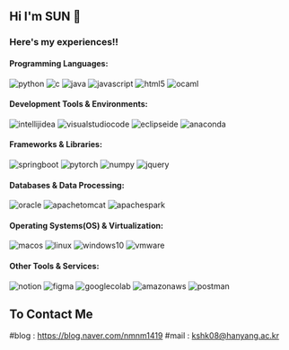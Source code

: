 ## Hi I'm SUN 👋
### Here's my experiences!!

#### Programming Languages:
![python](https://img.shields.io/badge/Python-3776AB?logo=python&logoColor=white)
![c](https://img.shields.io/badge/C%2FC%2B%2B-A8B9CC?logo=c&logoColor=white)
![java](https://img.shields.io/badge/java-FF9E0F?logo=java&logoColor=white)
![javascript](https://img.shields.io/badge/javascript-F7DF1E?logo=javascript&logoColor=red)
![html5](https://img.shields.io/badge/html5-E34F26?logo=html5&logoColor=white)
![ocaml](https://img.shields.io/badge/OCaml-EC6813?logo=ocaml&logoColor=white)

#### Development Tools & Environments:
![intellijidea](https://img.shields.io/badge/IntelliJ%20IDEA-000000?logo=intellijidea&logoColor=white)
![visualstudiocode](https://img.shields.io/badge/V.S.Code-013243?logo=visualstudiocode&logoColor=white)
![eclipseide](https://img.shields.io/badge/Eclipse%20IDE-2C2255?logo=eclipseide&logoColor=white)
![anaconda](https://img.shields.io/badge/Anaconda-44A833?logo=anaconda&logoColor=white)

#### Frameworks & Libraries:
![springboot](https://img.shields.io/badge/Spring%20Boot-6DB33F?logo=springboot&logoColor=white)
![pytorch](https://img.shields.io/badge/PyTorch-EE4C2C?logo=pytorch&logoColor=white)
![numpy](https://img.shields.io/badge/Numpy-013243?logo=numpy&logoColor=white)
![jquery](https://img.shields.io/badge/jQuery-0769AD?logo=jquery&logoColor=white)

#### Databases & Data Processing:
![oracle](https://img.shields.io/badge/Oracle-F80000?logo=oracle&logoColor=white)
![apachetomcat](https://img.shields.io/badge/Apache%20Tomcat-F8DC75?logo=apachetomcat&logoColor=black)
![apachespark](https://img.shields.io/badge/Apache%20Spark-E25A1C?logo=apachespark&logoColor=white)

#### Operating Systems(OS) & Virtualization:
![macos](https://img.shields.io/badge/macOS-000000?logo=macos&logoColor=white)
![linux](https://img.shields.io/badge/Linux-FCC624?logo=linux&logoColor=black)
![windows10](https://img.shields.io/badge/windows10-0078D6?logo=windows10&logoColor=white)
![vmware](https://img.shields.io/badge/VMware-%23607078?logo=vmware&logoColor=white)

#### Other Tools & Services:
![notion](https://img.shields.io/badge/Notion-000000?logo=notion&logoColor=white)
![figma](https://img.shields.io/badge/Figma%20-F24E1E?logo=figma&logoColor=white)
![googlecolab](https://img.shields.io/badge/Google%20Colab-F9AB00?logo=googlecolab&logoColor=white)
![amazonaws](https://img.shields.io/badge/AWS-232F3E?logo=amazonaws&logoColor=white)
![postman](https://img.shields.io/badge/Postman-FF6C37?style=flat&logo=postman&logoColor=white)


## To Contact Me
#blog : <href>https://blog.naver.com/nmnm1419</href>
#mail : kshk08@hanyang.ac.kr

<!--
**HiImSUN/HiImSUN** is a ✨ _special_ ✨ repository because its `README.md` (this file) appears on your GitHub profile.

Here are some ideas to get you started:

- 🔭 I’m currently working on ...
- 🌱 I’m currently learning ...
- 👯 I’m looking to collaborate on ...
- 🤔 I’m looking for help with ...
- 💬 Ask me about ...
- 📫 How to reach me: ...
- 😄 Pronouns: ...
- ⚡ Fun fact: ...
-->
